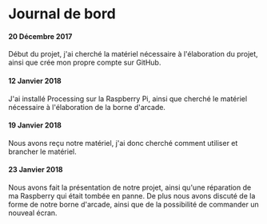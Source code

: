 # Journal de bord
#### 20 Décembre 2017
Début du projet, j'ai cherché la matériel nécessaire à l'élaboration du projet, ainsi que crée mon propre compte sur GitHub.
#### 12 Janvier 2018
J'ai installé Processing sur la Raspberry Pi, ainsi que cherché le matériel nécessaire à l'élaboration de la borne d'arcade.
#### 19 Janvier 2018
Nous avons reçu notre matériel, j'ai donc cherché comment utiliser et brancher le matériel.
#### 23 Janvier 2018
Nous avons fait la présentation de notre projet, ainsi qu'une réparation de ma Raspberry qui était tombée en panne. De plus nous avons discuté de la forme de notre borne d'arcade, ainsi que de la possibilité de commander un nouveal écran.

